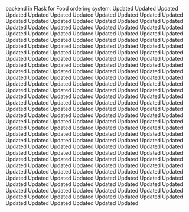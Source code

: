 backend in Flask for Food ordering system.
Updated
Updated
Updated
Updated
Updated
Updated
Updated
Updated
Updated
Updated
Updated
Updated
Updated
Updated
Updated
Updated
Updated
Updated
Updated
Updated
Updated
Updated
Updated
Updated
Updated
Updated
Updated
Updated
Updated
Updated
Updated
Updated
Updated
Updated
Updated
Updated
Updated
Updated
Updated
Updated
Updated
Updated
Updated
Updated
Updated
Updated
Updated
Updated
Updated
Updated
Updated
Updated
Updated
Updated
Updated
Updated
Updated
Updated
Updated
Updated
Updated
Updated
Updated
Updated
Updated
Updated
Updated
Updated
Updated
Updated
Updated
Updated
Updated
Updated
Updated
Updated
Updated
Updated
Updated
Updated
Updated
Updated
Updated
Updated
Updated
Updated
Updated
Updated
Updated
Updated
Updated
Updated
Updated
Updated
Updated
Updated
Updated
Updated
Updated
Updated
Updated
Updated
Updated
Updated
Updated
Updated
Updated
Updated
Updated
Updated
Updated
Updated
Updated
Updated
Updated
Updated
Updated
Updated
Updated
Updated
Updated
Updated
Updated
Updated
Updated
Updated
Updated
Updated
Updated
Updated
Updated
Updated
Updated
Updated
Updated
Updated
Updated
Updated
Updated
Updated
Updated
Updated
Updated
Updated
Updated
Updated
Updated
Updated
Updated
Updated
Updated
Updated
Updated
Updated
Updated
Updated
Updated
Updated
Updated
Updated
Updated
Updated
Updated
Updated
Updated
Updated
Updated
Updated
Updated
Updated
Updated
Updated
Updated
Updated
Updated
Updated
Updated
Updated
Updated
Updated
Updated
Updated
Updated
Updated
Updated
Updated
Updated
Updated
Updated
Updated
Updated
Updated
Updated
Updated
Updated
Updated
Updated
Updated
Updated
Updated
Updated
Updated
Updated
Updated
Updated
Updated
Updated
Updated
Updated
Updated
Updated
Updated
Updated
Updated
Updated
Updated
Updated
Updated
Updated
Updated
Updated
Updated
Updated
Updated
Updated
Updated
Updated
Updated
Updated
Updated
Updated
Updated
Updated
Updated
Updated
Updated
Updated
Updated
Updated
Updated
Updated
Updated
Updated
Updated
Updated
Updated
Updated
Updated
Updated
